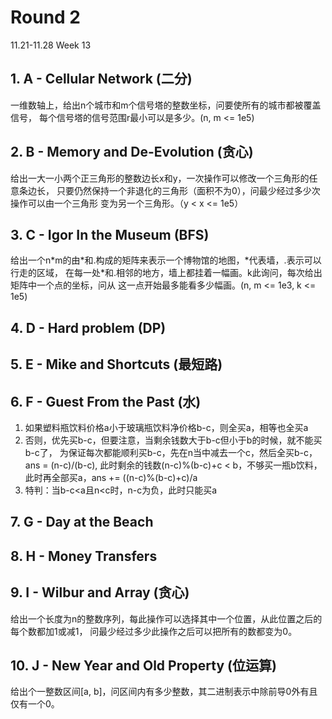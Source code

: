 # Round 2
11.21-11.28 Week 13  
## 1. A - Cellular Network (二分)
一维数轴上，给出n个城市和m个信号塔的整数坐标，问要使所有的城市都被覆盖信号，
每个信号塔的信号范围r最小可以是多少。(n, m <= 1e5)
## 2. B - Memory and De-Evolution (贪心)
给出一大一小两个正三角形的整数边长x和y，一次操作可以修改一个三角形的任意条边长，
只要仍然保持一个非退化的三角形（面积不为0），问最少经过多少次操作可以由一个三角形
变为另一个三角形。（y < x <= 1e5）
## 3. C - Igor In the Museum (BFS)
给出一个n\*m的由\*和.构成的矩阵来表示一个博物馆的地图，*代表墙，.表示可以行走的区域，
在每一处\*和.相邻的地方，墙上都挂着一幅画。k此询问，每次给出矩阵中一个点的坐标，问从
这一点开始最多能看多少幅画。(n, m <= 1e3, k <= 1e5)
## 4. D - Hard problem (DP)
## 5. E - Mike and Shortcuts (最短路)
## 6. F - Guest From the Past (水)
1. 如果塑料瓶饮料价格a小于玻璃瓶饮料净价格b-c，则全买a，相等也全买a
2. 否则，优先买b-c，但要注意，当剩余钱数大于b-c但小于b的时候，就不能买b-c了，
为保证每次都能顺利买b-c，先在n当中减去一个c，然后全买b-c，ans = (n-c)/(b-c),
此时剩余的钱数(n-c)%(b-c)+c < b，不够买一瓶b饮料，此时再全部买a，ans += ((n-c)%(b-c)+c)/a  
3. 特判：当b-c<a且n<c时，n-c为负，此时只能买a
## 7. G - Day at the Beach
## 8. H - Money Transfers
## 9. I - Wilbur and Array (贪心)
给出一个长度为n的整数序列，每此操作可以选择其中一个位置，从此位置之后的每个数都加1或减1，
问最少经过多少此操作之后可以把所有的数都变为0。
## 10. J - New Year and Old Property (位运算)
给出个一整数区间[a, b]，问区间内有多少整数，其二进制表示中除前导0外有且仅有一个0。